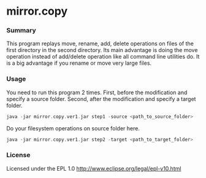 # mirror.copy

### Summary

This program replays move, rename, add, delete operations on files of the first directory in the second directory.
Its main advantage is doing the move operation instead of add/delete operation like all command line utilities do. It is a big advantage if you rename or move very large files.

### Usage

You need to run this program 2 times. First, before the modification and specify a source folder.
Second, after the modification and specify a target folder.
```groovy
java -jar mirror.copy.ver1.jar step1 -source <path_to_source_folder>
```
Do your filesystem operations on source folder here.
```groovy
java -jar mirror.copy.ver1.jar step2 -target <path_to_target_folder>
```

### License

Licensed under the EPL 1.0 http://www.eclipse.org/legal/epl-v10.html
